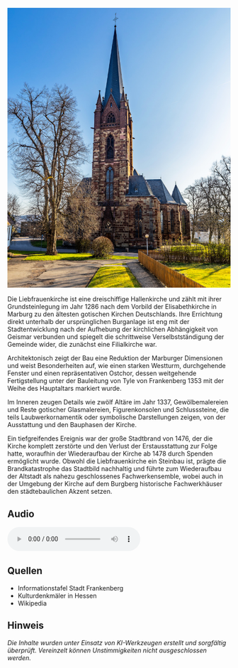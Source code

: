 ![Liebfrauenkirche](./images/frankenberg/p06.jpg)

Die Liebfrauenkirche ist eine dreischiffige Hallenkirche und  zählt mit ihrer Grundsteinlegung im Jahr 1286 nach dem Vorbild der Elisabethkirche in Marburg zu den ältesten gotischen Kirchen Deutschlands. Ihre Errichtung direkt unterhalb der ursprünglichen Burganlage ist eng mit der Stadtentwicklung nach der Aufhebung der kirchlichen Abhängigkeit von Geismar verbunden und spiegelt die schrittweise Verselbstständigung der Gemeinde wider, die zunächst eine Filialkirche war. 

Architektonisch zeigt der Bau eine Reduktion der Marburger Dimensionen und weist Besonderheiten auf, wie einen starken Westturm, durchgehende Fenster und einen repräsentativen Ostchor, dessen weitgehende Fertigstellung unter der Bauleitung von Tyle von Frankenberg 1353 mit der Weihe des Hauptaltars markiert wurde. 

Im Inneren zeugen Details wie zwölf Altäre im Jahr 1337, Gewölbemalereien und Reste gotischer Glasmalereien, Figurenkonsolen und Schlusssteine, die teils Laubwerkornamentik oder symbolische Darstellungen zeigen, von der Ausstattung und den Bauphasen der Kirche. 

Ein tiefgreifendes Ereignis war der große Stadtbrand von 1476, der die Kirche komplett zerstörte und den Verlust der Erstausstattung zur Folge hatte, woraufhin der Wiederaufbau der Kirche ab 1478 durch Spenden ermöglicht wurde. Obwohl die Liebfrauenkirche ein Steinbau ist, prägte die Brandkatastrophe das Stadtbild nachhaltig und führte zum Wiederaufbau der Altstadt als nahezu geschlossenes Fachwerkensemble, wobei auch in der Umgebung der Kirche auf dem Burgberg historische Fachwerkhäuser den städtebaulichen Akzent setzen.

## Audio

<audio controls>
  <source src="locales/frankenberg/de/p6.mp3" type="audio/mpeg">
  Dein Browser unterstützt kein Audioelement.
</audio>

## Quellen

- Informationstafel Stadt Frankenberg
- Kulturdenkmäler in Hessen
- Wikipedia

## Hinweis

_Die Inhalte wurden unter Einsatz von KI-Werkzeugen erstellt und sorgfältig überprüft. Vereinzelt können Unstimmigkeiten nicht ausgeschlossen werden._